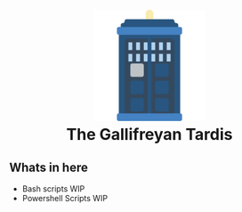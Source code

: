 <h1 align="center">
  <br>
  <a href="https://github.com/evilbobbins/GallifreyanTardis"><img src="https://github.com/evilbobbins/GallifreyanTardis/blob/main/images/tardis.png" alt="The Gallifreyan Tardis" width="200"></a>
  <br>
  The Gallifreyan Tardis
</h1>

<!-- ACKNOWLEDGMENTS -->
## Whats in here

* []()Bash scripts WIP
* []()Powershell Scripts WIP

